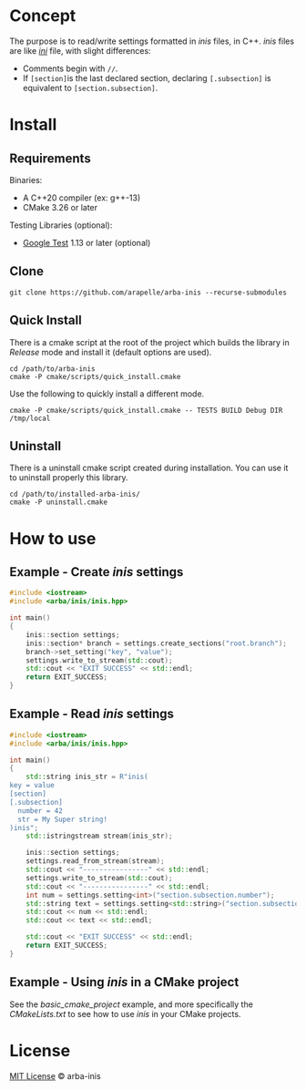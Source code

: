 # Concept

The purpose is to read/write settings formatted in *inis* files, in C++. *inis* files are like [*ini*](https://en.wikipedia.org/wiki/INI_file) file, with slight differences:

- Comments begin with `//`.
- If `[section]`is the last declared section, declaring `[.subsection]` is equivalent to `[section.subsection]`.

# Install

## Requirements

Binaries:

- A C++20 compiler (ex: g++-13)
- CMake 3.26 or later

Testing Libraries (optional):
- [Google Test](https://github.com/google/googletest) 1.13 or later (optional)

## Clone

```
git clone https://github.com/arapelle/arba-inis --recurse-submodules
```

## Quick Install

There is a cmake script at the root of the project which builds the library in *Release* mode and install it (default options are used).

```
cd /path/to/arba-inis
cmake -P cmake/scripts/quick_install.cmake
```

Use the following to quickly install a different mode.

```
cmake -P cmake/scripts/quick_install.cmake -- TESTS BUILD Debug DIR /tmp/local
```

## Uninstall

There is a uninstall cmake script created during installation. You can use it to uninstall properly this library.

```
cd /path/to/installed-arba-inis/
cmake -P uninstall.cmake
```

# How to use

## Example - Create *inis* settings

```c++
#include <iostream>
#include <arba/inis/inis.hpp>

int main()
{
    inis::section settings;
    inis::section* branch = settings.create_sections("root.branch");
    branch->set_setting("key", "value");
    settings.write_to_stream(std::cout);
    std::cout << "EXIT SUCCESS" << std::endl;
    return EXIT_SUCCESS;
}
```

## Example - Read *inis* settings

```c++
#include <iostream>
#include <arba/inis/inis.hpp>

int main()
{
    std::string inis_str = R"inis(
key = value
[section]
[.subsection]
  number = 42
  str = My Super string!
)inis";
    std::istringstream stream(inis_str);

    inis::section settings;
    settings.read_from_stream(stream);
    std::cout << "----------------" << std::endl;
    settings.write_to_stream(std::cout);
    std::cout << "----------------" << std::endl;
    int num = settings.setting<int>("section.subsection.number");
    std::string text = settings.setting<std::string>("section.subsection.str");
    std::cout << num << std::endl;
    std::cout << text << std::endl;

    std::cout << "EXIT SUCCESS" << std::endl;
    return EXIT_SUCCESS;
}
```

## Example - Using *inis* in a CMake project

See the *basic_cmake_project* example, and more specifically the *CMakeLists.txt* to see how to use *inis* in your CMake projects.

# License

[MIT License](./LICENSE.md) © arba-inis
